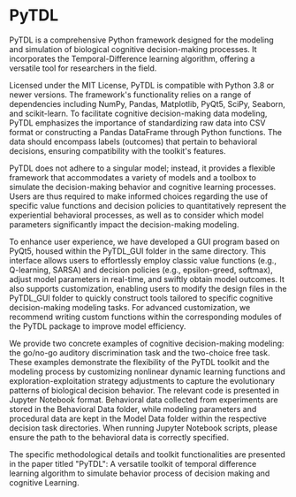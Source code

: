 # PyTDL
PyTDL is a comprehensive Python framework designed for the modeling and simulation of biological cognitive decision-making processes. It incorporates the Temporal-Difference learning algorithm, offering a versatile tool for researchers in the field.

Licensed under the MIT License, PyTDL is compatible with Python 3.8 or newer versions. The framework's functionality relies on a range of dependencies including NumPy, Pandas, Matplotlib, PyQt5, SciPy, Seaborn, and scikit-learn. To facilitate cognitive decision-making data modeling, PyTDL emphasizes the importance of standardizing raw data into CSV format or constructing a Pandas DataFrame through Python functions. The data should encompass labels (outcomes) that pertain to behavioral decisions, ensuring compatibility with the toolkit's features.

PyTDL does not adhere to a singular model; instead, it provides a flexible framework that accommodates a variety of models and a toolbox to simulate the decision-making behavior and cognitive learning processes. Users are thus required to make informed choices regarding the use of specific value functions and decision policies to quantitatively represent the experiential behavioral processes, as well as to consider which model parameters significantly impact the decision-making modeling.

To enhance user experience, we have developed a GUI program based on PyQt5, housed within the PyTDL_GUI folder in the same directory. This interface allows users to effortlessly employ classic value functions (e.g., Q-learning, SARSA) and decision policies (e.g., epsilon-greed, softmax), adjust model parameters in real-time, and swiftly obtain model outcomes. It also supports customization, enabling users to modify the design files in the PyTDL_GUI folder to quickly construct tools tailored to specific cognitive decision-making modeling tasks. For advanced customization, we recommend writing custom functions within the corresponding modules of the PyTDL package to improve model efficiency.

We provide two concrete examples of cognitive decision-making modeling: the go/no-go auditory discrimination task and the two-choice free task. These examples demonstrate the flexibility of the PyTDL toolkit and the modeling process by customizing nonlinear dynamic learning functions and exploration-exploitation strategy adjustments to capture the evolutionary patterns of biological decision behavior. The relevant code is presented in Jupyter Notebook format. Behavioral data collected from experiments are stored in the Behavioral Data folder, while modeling parameters and procedural data are kept in the Model Data folder within the respective decision task directories. When running Jupyter Notebook scripts, please ensure the path to the behavioral data is correctly specified.

The specific methodological details and toolkit functionalities are presented in the paper titled "PyTDL": A versatile toolkit of temporal difference learning algorithm to simulate behavior process of decision making and cognitive Learning.
